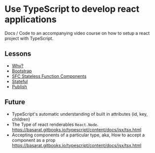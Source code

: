 # Use TypeScript to develop react applications

Docs / Code to an accompanying video course on how to setup a react project with TypeScript.


## Lessons

* [Why?](https://egghead.io/lessons/why-use-typescript-with-react)
* [Bootstrap](https://egghead.io/lessons/bootstrap-a-typescript-react-project)
* [SFC Stateless Function Components](https://egghead.io/lessons/create-stateless-react-components-using-typescript)
* [Stateful](https://egghead.io/lessons/create-stateful-react-components-using-typescript)
* [Publish](https://egghead.io/lessons/publish-a-react-component-with-typescript)

## Future
* TypeScript's automatic understanding of built in attributes (id, key, children)
* The Type of react renderables `React.Node`. https://basarat.gitbooks.io/typescript/content/docs/jsx/tsx.html
* Accepting components of a particular type, aka, How to accept a component as a prop https://basarat.gitbooks.io/typescript/content/docs/jsx/tsx.html
